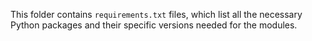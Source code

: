 This folder contains `requirements.txt` files, which list all the necessary Python packages and their specific versions needed for the modules.

